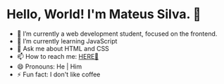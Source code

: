 # Hello, World! I'm Mateus Silva. 👋

<!--
**mateussdev/mateussdev** is a ✨ _special_ ✨ repository because its `README.md` (this file) appears on your GitHub profile.

Here are some ideas to get you started:
-->

- 🔭 I’m currently a web development student, focused on the frontend.
- 🌱 I’m currently learning JavaScript
- 💬 Ask me about HTML and CSS
- 📫 How to reach me: <a href="https://instagram.com/mateusdev_/" target="_blank">HERE🔗</a>
- 😄 Pronouns: He | Him
- ⚡ Fun fact: I don't like coffee
<!-- - 👯 I’m looking to collaborate on ... 
- 🤔 I’m looking for help with ... -->
